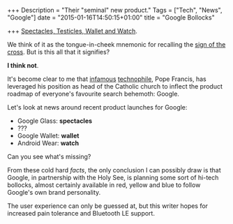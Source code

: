 +++
Description = "Their \"seminal\" new product."
Tags = ["Tech", "News", "Google"]
date = "2015-01-16T14:50:15+01:00"
title = "Google Bollocks"

+++
[Spectacles, Testicles, Wallet and Watch](https://www.youtube.com/watch?v=2ZTp1coqajQ#t=33s).

We think of it as the tongue-in-cheek mnemonic for recalling the [sign of the cross](http://en.wikipedia.org/wiki/Sign_of_the_Cross). But is this all that it signifies?

**I think not**.

It's become clear to me that [infamous](http://www.journalism.org/2014/03/06/media-coverage-of-pope-francis-first-year/) [technophile](http://www.washingtonpost.com/blogs/the-switch/wp/2014/01/23/the-pope-calls-the-internet-a-gift-from-god/), Pope Francis, has leveraged his position as head of the Catholic church to inflect the product roadmap of everyone's favourite search behemoth: Google.

Let's look at news around recent product launches for Google:

* Google Glass: **spectacles**
* ???
* Google Wallet: **wallet**
* Android Wear: **watch**

Can you see what's missing?

From these cold hard _facts_, the only conclusion I can possibly draw is that Google, in partnership with the Holy See, is planning some sort of hi-tech bollocks, almost certainly available in red, yellow and blue to follow Google's own brand personality.

The user experience can only be guessed at, but this writer hopes for increased pain tolerance and Bluetooth LE support.
